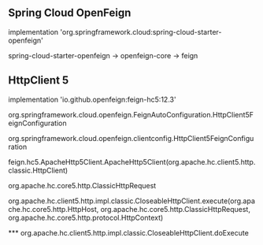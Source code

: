 ## Spring Cloud OpenFeign

implementation 'org.springframework.cloud:spring-cloud-starter-openfeign'

spring-cloud-starter-openfeign -> openfeign-core -> feign


## HttpClient 5

implementation 'io.github.openfeign:feign-hc5:12.3'

org.springframework.cloud.openfeign.FeignAutoConfiguration.HttpClient5FeignConfiguration

org.springframework.cloud.openfeign.clientconfig.HttpClient5FeignConfiguration

feign.hc5.ApacheHttp5Client.ApacheHttp5Client(org.apache.hc.client5.http.classic.HttpClient)

org.apache.hc.core5.http.ClassicHttpRequest

org.apache.hc.client5.http.impl.classic.CloseableHttpClient.execute(org.apache.hc.core5.http.HttpHost, org.apache.hc.core5.http.ClassicHttpRequest, org.apache.hc.core5.http.protocol.HttpContext)

*** org.apache.hc.client5.http.impl.classic.CloseableHttpClient.doExecute